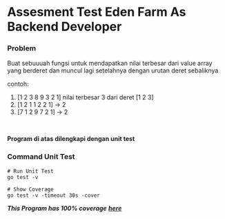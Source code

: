 # Assesment Test Eden Farm As Backend Developer

### Problem

Buat sebuuuah fungsi untuk mendapatkan nilai terbesar dari value array yang berderet dan muncul lagi setelahnya dengan urutan deret sebaliknya

contoh:

1. [1 2 3 8 9 3 2 1] nilai terbesar 3 dari deret [1 2 3]
2. [1 2 1 1 2 2 1] -> 2
3. [7 1 2 9 7 2 1] -> 2

<br>

<b>Program di atas dilengkapi dengan unit test</b>
<br>

### Command Unit Test

```
# Run Unit Test
go test -v

# Show Coverage
go test -v -timeout 30s -cover
```

<i><b>This Program has 100% coverage</b></i> <a href = "https://github.com/alfiancikoa/assessment-edenfarm/blob/main/coverage.png"><i><b>here</b></i></a>
